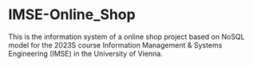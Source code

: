 # IMSE-Online_Shop
This is the information system of a online shop project based on NoSQL model for the 2023S course Information Management & Systems Engineering (IMSE) in the University of Vienna.
